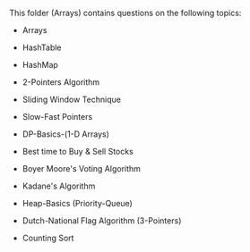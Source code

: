 This folder (Arrays) contains questions on the following topics:

* Arrays

* HashTable

* HashMap

* 2-Pointers Algorithm
 
* Sliding Window Technique

* Slow-Fast Pointers

* DP-Basics-(1-D Arrays)

* Best time to Buy & Sell Stocks

* Boyer Moore's Voting Algorithm

* Kadane's Algorithm

* Heap-Basics (Priority-Queue)

* Dutch-National Flag Algorithm (3-Pointers)

* Counting Sort
